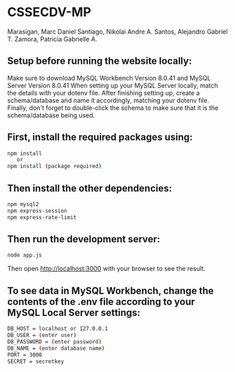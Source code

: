 # CSSECDV-MP
Marasigan, Marc Daniel
Santiago, Nikolai Andre A.
Santos, Alejandro Gabriel T.
Zamora, Patricia Gabrielle A.

## Setup before running the website locally:
Make sure to download MySQL Workbench Version 8.0.41 and MySQL Server Version 8.0.41
When setting up your MySQL Server locally, match the details with your dotenv file. After finishing setting up, create a schema/database and name it accordingly, matching your dotenv file. Finally, don't forget to double-click the schema to make sure that it is the schema/database being used.


## First, install the required packages using:
```bash
npm install
   or
npm install (package required)
```
## Then install the other dependencies:
```bash
npm mysql2
npm express-session
npm express-rate-limit
```
## Then run the development server:
```bash
node app.js
```

Then open [http://localhost:3000](http://localhost:3000) with your browser to see the result.


## To see data in MySQL Workbench, change the contents of the .env file according to your MySQL Local Server settings:
```bash
DB_HOST = localhost or 127.0.0.1
DB_USER = (enter user)
DB_PASSWORD = (enter password)
DB_NAME = (enter database name)
PORT = 3000
SECRET = secretkey
```
